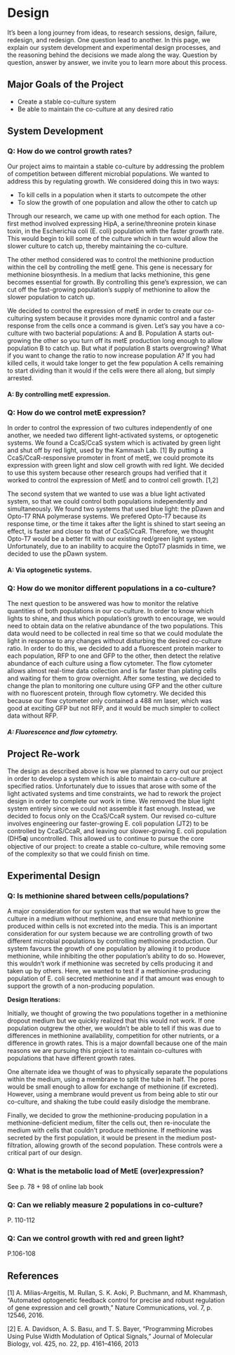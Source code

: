 # Design

It’s been a long journey from ideas, to research sessions, design, failure, redesign, and redesign. One question lead to another. In this page, we explain our system development and experimental design processes, and the reasoning behind the decisions we made along the way. Question by question, answer by answer, we invite you to learn more about this process.

## Major Goals of the Project

-   Create a stable co-culture system 
-   Be able to maintain the co-culture at any desired ratio 

## System Development
### Q: How do we control growth rates? 

Our project aims to maintain a stable co-culture by addressing the problem of competition between different microbial populations. We wanted to address this by regulating growth. We considered doing this in two ways:
-   To kill cells in a population when it starts to outcompete the other
-   To slow the growth of one population and allow the other to catch up

Through our research, we came up with one method for each option. 
The first method involved expressing HipA, a serine/threonine protein kinase toxin, in the Escherichia coli (E. coli) population with the faster growth rate. This would begin to kill some of the culture which in turn would allow the slower culture to catch up, thereby maintaining the co-culture.    

The other method considered was to control the methionine production within the cell by controlling the metE gene. This gene is necessary for methionine biosynthesis. In a medium that lacks methionine, this gene becomes essential for growth. By controlling this gene’s expression, we can cut off the fast-growing population’s  supply of methionine to allow the slower population to catch up.

We decided to control the expression of metE in order to create our co-culturing system because it provides more dynamic control and a faster response from the cells once a command is given. Let’s say you have a co-culture with two bacterial populations: A and B. Population A starts out-growing the other so you turn off its metE production long enough to allow population B to catch up. But what if population B starts overgrowing? What if you want to change the ratio to now increase population A? If you had killed cells, it would take longer to get the few population A cells remaining to start dividing than it would if the cells were there all along, but simply arrested. 

####    A: By controlling metE expression.

### Q: How do we control metE expression? 

In order to control the expression of two cultures independently of one another, we needed two different light-activated systems, or optogenetic systems. We found a CcaS/CcaS system which is activated by green light and shut off by red light, used by the Kammash Lab. [1] By putting a CcaS/CcaR-responsive promoter in front of metE, we could promote its expression with green light and slow cell growth  with red light. We decided to use this system because other research groups had verified that it worked to control the expression of MetE and  to control cell growth. [1,2]

The second system that we wanted to use was a blue light activated system, so that we could control both populations independently and simultaneously. We found two systems that used blue light: the pDawn and Opto-T7 RNA polymerase systems. We prefered Opto-T7 because its response time, or the time it takes after the light is shined to start seeing an effect, is faster and closer to that of CcaS/CcaR. Therefore, we thought Opto-T7 would be a better fit with our existing red/green light system. Unfortunately, due to an inability to acquire the OptoT7 plasmids in time, we decided to use the pDawn system.

#### A: Via optogenetic systems. 

### Q: How do we monitor different populations in a co-culture? 
The next question to be answered was how to monitor the relative quantities of both populations in our co-culture. In order to know which lights to shine, and thus which population’s growth to encourage, we would need to obtain data on the relative abundance of the two populations. This data would need to be collected in real time so that we could modulate the light in response to any changes without disturbing the desired co-culture ratio. In order to do this, we decided to add a fluorescent protein marker to each population, RFP to one and GFP to the other, then detect the relative abundance of each culture using a flow cytometer. The flow cytometer allows almost real-time data collection and is far faster than plating cells and waiting for them to grow overnight. After some testing, we decided to change the plan to monitoring one culture using GFP and the other culture with no fluorescent protein, through flow cytometry. We decided this because our flow cytometer only contained a 488 nm laser, which was good at exciting GFP but not RFP, and it would be much simpler to collect data without RFP.

##### A: Fluorescence and flow cytometry. 

## Project Re-work

The design as described above is how we planned to carry out our project in order to develop a system which is able to maintain a co-culture at specified ratios. Unfortunately due to issues that arose with some of the light activated systems and time constraints, we had to rework the project design in order to complete our work in time. 
We removed the blue light system entirely since we could not assemble it fast enough. Instead, we decided to focus only on the CcaS/CcaR system. Our revised co-culture involves engineering our faster-growing E. coli population (JT2) to be controlled by CcaS/CcaR, and leaving our slower-growing E. coli population (DH5𝛂) uncontrolled.  This allowed us to continue to pursue the core objective of our project: to create a stable co-culture, while removing some of the complexity so that we could finish on time. 

## Experimental Design

### Q: Is methionine shared between cells/populations? 

A major consideration for our system was that we would have to grow the culture in a medium without methionine, and ensure that methionine produced within cells is not excreted into the media.  This is an important consideration for our system because we are controlling growth of two different microbial populations by controlling methionine production. Our system favours the growth of one population by allowing it to produce methionine, while inhibiting the other population’s ability to do so. However, this wouldn’t work if methionine was secreted by cells producing it and taken up by others. Here, we wanted to test if a methionine-producing population of E. coli secreted methionine and if that amount was enough to support the growth of a non-producing population.

**Design Iterations:**

Initially, we thought of growing the two populations together in a methionine dropout medium but we quickly realized that this would not work. If one population outgrew the other, we wouldn’t be able to tell if this was due to differences in methionine availability, competition for other nutrients, or a difference in growth rates. This is a major downfall because one of the main reasons we are pursuing this project is to maintain co-cultures with populations that have different growth rates.  

One alternate idea we thought of was to physically separate the populations within the medium, using a membrane to split the tube in half. The pores would be small enough to allow for exchange of methionine (if excreted). However, using a membrane would prevent us from being able to stir our co-culture, and shaking the tube could easily dislodge the membrane. 

Finally, we decided to grow the methionine-producing population in a methionine-deficient medium, filter the cells out, then re-inoculate the medium with cells that couldn't produce methionine. If methionine was secreted by the first population, it would be present in the medium post-filtration, allowing growth of the second population. 
These controls were a critical part of our design. 

### Q: What is the metabolic load of MetE (over)expression? 
See p. 78 + 98 of online lab book 

### Q: Can we reliably measure 2 populations in co-culture?
P. 110-112

### Q: Can we control growth with red and green light? 
P.106-108

## References

[1] A. Milias-Argeitis, M. Rullan, S. K. Aoki, P. Buchmann, and M. Khammash, “Automated optogenetic feedback control for precise and robust regulation of gene expression and cell growth,” Nature Communications, vol. 7, p. 12546, 2016.

[2] E. A. Davidson, A. S. Basu, and T. S. Bayer, “Programming Microbes Using Pulse Width Modulation of Optical Signals,” Journal of Molecular Biology, vol. 425, no. 22, pp. 4161–4166, 2013
